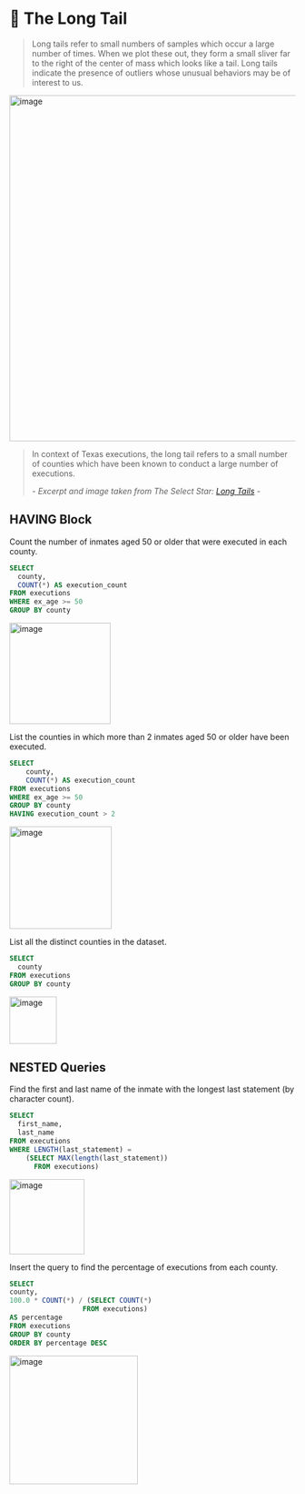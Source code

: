 # 🚨 The Long Tail

> Long tails refer to small numbers of samples which occur a large number of times. When we plot these out, they form a small sliver far to the right of the center of mass which looks like a tail. Long tails indicate the presence of outliers whose unusual behaviors may be of interest to us. 

<img width="608" alt="image" src="https://user-images.githubusercontent.com/81607668/128803588-8dcb4cf2-997f-48c9-beaf-9556867f5dbf.png">

> In context of Texas executions, the long tail refers to a small number of counties which have been known to conduct a large number of executions.
> 
> *- Excerpt and image taken from The Select Star: [Long Tails](https://selectstarsql.com/longtail.html) -*

## HAVING Block

Count the number of inmates aged 50 or older that were executed in each county.

````sql
SELECT 
  county, 
  COUNT(*) AS execution_count
FROM executions
WHERE ex_age >= 50
GROUP BY county
````

<img width="178" alt="image" src="https://user-images.githubusercontent.com/81607668/128804221-f04b6aad-3fd9-4263-9f87-1c7c99447412.png">

List the counties in which more than 2 inmates aged 50 or older have been executed.

````sql
SELECT 
	county, 
	COUNT(*) AS execution_count
FROM executions
WHERE ex_age >= 50
GROUP BY county
HAVING execution_count > 2
````

<img width="180" alt="image" src="https://user-images.githubusercontent.com/81607668/128804381-7eaa76cb-0a9d-4375-9d21-beec47cf667e.png">

List all the distinct counties in the dataset.

````sql
SELECT 
  county
FROM executions
GROUP BY county
````

<img width="83" alt="image" src="https://user-images.githubusercontent.com/81607668/128804959-4206fc3f-7f4b-4504-9af3-066f60209178.png">

## NESTED Queries

Find the first and last name of the inmate with the longest last statement (by character count).

````sql
SELECT 
  first_name, 
  last_name
FROM executions
WHERE LENGTH(last_statement) =
    (SELECT MAX(length(last_statement))
	  FROM executions)
````

<img width="132" alt="image" src="https://user-images.githubusercontent.com/81607668/128805221-f10fb514-0868-4fb6-9d87-46ce8fa3b8b4.png">

Insert the <count-of-all-rows> query to find the percentage of executions from each county.

  ````sql
SELECT
  county,
  100.0 * COUNT(*) / (SELECT COUNT(*)
                    FROM executions) 
  AS percentage
FROM executions
GROUP BY county
ORDER BY percentage DESC
 ````
 
<img width="226" alt="image" src="https://user-images.githubusercontent.com/81607668/128805485-49fa5aa4-f038-4ccc-aab2-e47760a277ba.png">












